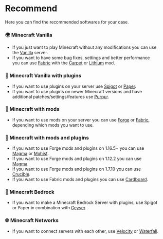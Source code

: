 # Recommend
Here you can find the recommended softwares for your case.

### 🌍 Minecraft Vanilla
  - If you just want to play Minecraft without any modifications you can use the [Vanilla](https://github.com/UeberallGebannt/server-softwares/blob/master/SERVERS.md#-vanilla-minecraft) server. 
  - If you want to have some bug fixes, settings and better performance you can use [Fabric](https://github.com/UeberallGebannt/server-softwares/blob/master/SERVERS.md#-fabric) with the [Carpet](https://www.curseforge.com/minecraft/mc-mods/carpet) or [Lithium](https://www.curseforge.com/minecraft/mc-mods/lithium) mod.
  
### 🚰 Minecraft Vanilla with plugins
  - If you want to use plugins on your server use [Spigot](https://github.com/UeberallGebannt/server-softwares/blob/master/SERVERS.md#-spigot) or [Paper](https://github.com/UeberallGebannt/server-softwares/blob/master/SERVERS.md#-paper).
  - If you want to use plugins on newer Minecraft versions and have additional patches/settings/features use [Purpur](https://github.com/UeberallGebannt/server-softwares/blob/master/SERVERS.md#-purpur).
  
### 🔨 Minecraft with mods
  - If you want to use mods on your server you can use [Forge](https://github.com/UeberallGebannt/server-softwares/blob/master/SERVERS.md#-forge) or [Fabric](https://github.com/UeberallGebannt/server-softwares/blob/master/SERVERS.md#-fabric), depending which mods you want to use.  
  
### 🔶 Minecraft with mods and plugins
  - If you want to use Forge mods and plugins on 1.16.5+ you can use [Magma](https://github.com/UeberallGebannt/server-softwares/blob/master/SERVERS.md#-magma) or [Mohist](https://github.com/UeberallGebannt/server-softwares/blob/master/SERVERS.md#-mohist).
  - If you want to use Forge mods and plugins on 1.12.2 you can use [Magma](https://github.com/UeberallGebannt/server-softwares/blob/master/SERVERS.md#-magma).
  - If you want to use Forge mods and plugins on 1.7.10 you can use [Crucible](https://github.com/UeberallGebannt/server-softwares/blob/master/SERVERS.md#-crucible).
  - If you want to use Fabric mods and plugins you can use [Cardboard](https://github.com/UeberallGebannt/server-softwares/blob/master/SERVERS.md#-cardboard-bukkit-for-fabric).

### 📙 Minecraft Bedrock
  - If you want to make a Minecraft Bedrock Server with plugins, use Spigot or Paper in combination with [Geyser](https://github.com/UeberallGebannt/server-softwares/blob/master/OTHERS.md#-geysermc).


### 🌐 Minecraft Networks
  - If you want to connect servers with each other, use [Velocity](https://github.com/UeberallGebannt/server-softwares/blob/master/PROXIES.md#-velocity) or [Waterfall](https://github.com/UeberallGebannt/server-softwares/blob/master/PROXIES.md#-waterfall).
